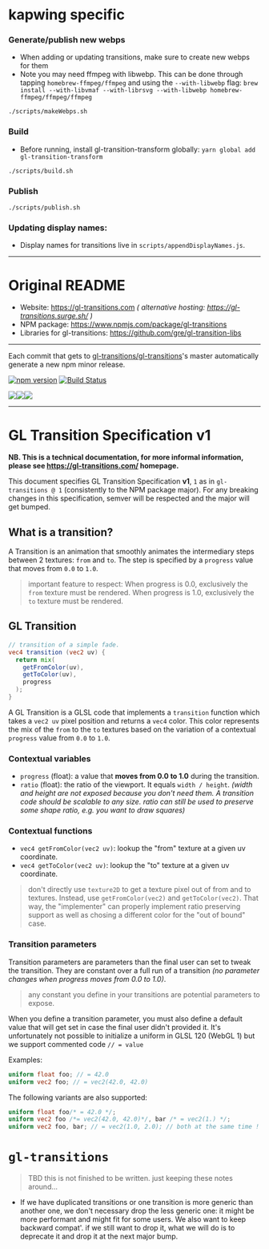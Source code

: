 # kapwing specific

### Generate/publish new webps

- When adding or updating transitions, make sure to create new webps for them
- Note you may need ffmpeg with libwebp. This can be done through tapping `homebrew-ffmpeg/ffmpeg` and using the `--with-libwebp` flag: `brew install --with-libvmaf --with-librsvg --with-libwebp homebrew-ffmpeg/ffmpeg/ffmpeg`

```
./scripts/makeWebps.sh
```

### Build

- Before running, install gl-transition-transform globally: `yarn global add gl-transition-transform`

```
./scripts/build.sh
```

### Publish

```
./scripts/publish.sh
```

### Updating display names:

- Display names for transitions live in `scripts/appendDisplayNames.js`.

---
# Original README

- Website: https://gl-transitions.com  *( alternative hosting: https://gl-transitions.surge.sh/ )*
- NPM package: https://www.npmjs.com/package/gl-transitions
- Libraries for gl-transitions: https://github.com/gre/gl-transition-libs

---

Each commit that gets to [gl-transitions/gl-transitions](https://github.com/gl-transitions/gl-transitions)'s master automatically generate a new npm minor release.

 [![npm version](https://badge.fury.io/js/gl-transitions.svg)](https://badge.fury.io/js/gl-transitions) [![Build Status](https://travis-ci.org/gl-transitions/gl-transitions.svg?branch=master)](https://travis-ci.org/gl-transitions/gl-transitions)

<img src="https://camo.githubusercontent.com/c42ecc6197b0f51a106fb50723f9bc6d2e1f925c/687474703a2f2f692e696d6775722e636f6d2f74573331704a452e676966" /><img src="https://camo.githubusercontent.com/7e34cd12d5a9afa94f470395b04b0914c978ce01/687474703a2f2f692e696d6775722e636f6d2f555a5a727775552e676966" /><img src="https://camo.githubusercontent.com/0456d4ed8753fbce027f1174dc8b22da548eeade/687474703a2f2f692e696d6775722e636f6d2f654974426a33582e676966" />

---

# GL Transition Specification v1

**NB. This is a technical documentation, for more informal information, please see https://gl-transitions.com/ homepage.**

This document specifies GL Transition Specification **v1**, `1` as in `gl-transitions @ 1` (consistently to the NPM package major). For any breaking changes in this specification, semver will be respected and the major will get bumped.

## What is a transition?

A Transition is an animation that smoothly animates the intermediary steps between 2 textures: `from` and `to`. The step is specified by a `progress` value that moves from `0.0` to `1.0`.

> important feature to respect: When progress is 0.0, exclusively the `from` texture must be rendered. When progress is 1.0, exclusively the `to` texture must be rendered.

## GL Transition

```glsl
// transition of a simple fade.
vec4 transition (vec2 uv) {
  return mix(
    getFromColor(uv),
    getToColor(uv),
    progress
  );
}
```

A GL Transition is a GLSL code that implements a `transition` function which takes a `vec2 uv` pixel position and returns a `vec4` color. This color represents the mix of the `from` to the `to` textures based on the variation of a contextual `progress` value from `0.0` to `1.0`.

### Contextual variables

- `progress` (float): a value that **moves from 0.0 to 1.0** during the transition.
- `ratio` (float): the ratio of the viewport. It equals `width / height`. *(width and height are not exposed because you don't need them. A transition code should be scalable to any size. ratio can still be used to preserve some shape ratio, e.g. you want to draw squares)*

### Contextual functions

- `vec4 getFromColor(vec2 uv)`: lookup the "from" texture at a given uv coordinate.
- `vec4 getToColor(vec2 uv)`: lookup the "to" texture at a given uv coordinate.

> don't directly use `texture2D` to get a texture pixel out of from and to textures. Instead, use `getFromColor(vec2)` and `getToColor(vec2)`. That way, the "implementer" can properly implement ratio preserving support as well as chosing a different color for the "out of bound" case.

### Transition parameters

Transition parameters are parameters than the final user can set to tweak the transition. They are constant over a full run of a transition *(no parameter changes when progress moves from 0.0 to 1.0)*.

> any constant you define in your transitions are potential parameters to expose.

When you define a transition parameter, you must also define a default value that will get set in case the final user didn't provided it. It's unfortunately not possible to initialize a uniform in GLSL 120 (WebGL 1) but we support commented code `// = value`

Examples:

```glsl
uniform float foo; // = 42.0
uniform vec2 foo; // = vec2(42.0, 42.0)
```

The following variants are also supported:


```glsl
uniform float foo/* = 42.0 */;
uniform vec2 foo /*= vec2(42.0, 42.0)*/, bar /* = vec2(1.) */;
uniform vec2 foo, bar; // = vec2(1.0, 2.0); // both at the same time ! (needs a ';' if you have this second //, like usual glsl code)
```


# `gl-transitions`

> TBD this is not finished to be written. just keeping these notes around...

- If we have duplicated transitions or one transition is more generic than another one, we don't necessary drop the less generic one: it might be more performant and might fit for some users. We also want to keep backward compat'. if we still want to drop it, what we will do is to deprecate it and drop it at the next major bump.
